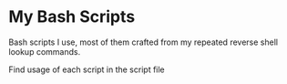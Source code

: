 # My Bash Scripts

Bash scripts I use, most of them crafted from my repeated reverse shell lookup commands.

Find usage of each script in the script file
